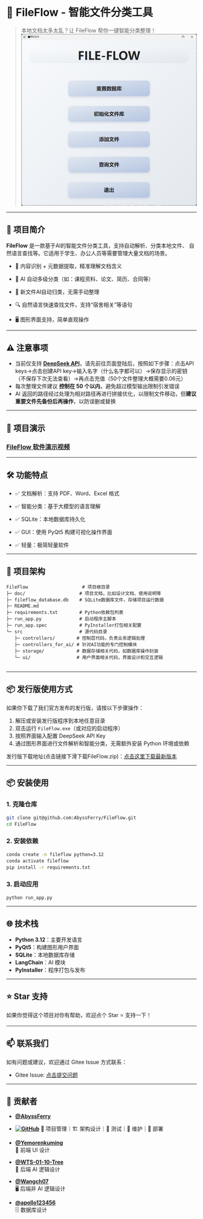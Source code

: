 # 📁 FileFlow - 智能文件分类工具

> 本地文档太多太乱？让 FileFlow 帮你一键智能分类整理！
> ![FileFlow 主界面](doc/interface.png)
---
## 🚀 项目简介

**FileFlow** 是一款基于AI的智能文件分类工具，支持自动解析、分类本地文件、 自然语言查找等。它适用于学生、办公人员等需要管理大量文档的场景。

- 🧠 内容识别 + 元数据提取，精准理解文档含义
    
- 📂 AI 自动多级分类（如：课程资料、论文、简历、合同等）
    
- 🔄 新文件AI自动归类，无需手动整理
    
- 🔍 自然语言快速查找文件，支持“宿舍相关”等语句
    
- 🖥️ 图形界面支持，简单直观操作

---

## ⚠️ 注意事项

* 当前仅支持 **[DeepSeek API](https://platform.deepseek.com/)**，请先前往页面登陆后，按照如下步骤：点击API keys->点击创建API key->输入名字（什么名字都可以）->保存显示的密钥（不保存下次无法查看）->再点击充值（50个文件整理大概需要0.06元）
* 每次整理文件建议 **控制在 50 个以内**，避免超过模型输出限制引发错误
* AI 返回的路径经过处理为相对路径再进行拼接优化，以限制文件移动，但**建议重要文件先备份后再操作**，以防误删或替换

---

## 📸 项目演示
### [FileFlow 软件演示视频](doc/FileFlow软件演示.mp4)

---

## 🛠️ 功能特点

- ✅ 文档解析：支持 PDF、Word、Excel 格式
    
- ✅ 智能分类：基于大模型的语言理解
    
- ✅ SQLite：本地数据库持久化
    
- ✅ GUI：使用 PyQt5 构建可视化操作界面
    
- ✅ 轻量：极简轻量软件
    

---

## 🧱 项目架构

```
FileFlow                    # 项目根目录
├─ doc/                    # 项目文档，比如设计文档、使用说明等
├─ fileflow_database.db    # SQLite数据库文件，存储项目运行数据
├─ README.md               
├─ requirements.txt        # Python依赖包列表
├─ run_app.py              # 启动程序主脚本
├─ run_app.spec            # PyInstaller打包相关配置
└─ src                     # 源代码目录
   ├─ controllers/        # 控制层代码，负责业务逻辑处理
   ├─ controllers_for_ai/ # 针对AI功能的专门控制模块
   ├─ storage/            # 数据存储相关代码，如数据库操作封装
   └─ ui/                 # 用户界面相关代码，界面设计和交互逻辑


```

---

## 📦 发行版使用方式

如果你下载了我们官方发布的发行版，请按以下步骤操作：

1. 解压或安装发行版程序到本地任意目录
2. 双击运行 `FileFlow.exe`（或对应的启动程序）
3. 按照界面输入配置 DeepSeek API Key
4. 通过图形界面进行文件解析和智能分类，无需额外安装 Python 环境或依赖

发行版下载地址(点击链接下滑下载FileFlow.zip)：[点击这里下载最新版本](https://github.com/AbyssFerry/FileFlow/releases)

---

## 📦 安装使用

### 1. 克隆仓库

```bash
git clone git@github.com:AbyssFerry/FileFlow.git
cd FileFlow
```

### 2. 安装依赖

```bash
conda create -n fileflow python=3.12
conda activate fileflow
pip install -r requirements.txt
```

### 3. 启动应用

```bash
python run_app.py
```

---

## 🌐 技术栈

- **Python 3.12**：主要开发语言
- **PyQt5**：构建图形用户界面
- **SQLite**：本地数据库存储
- **LangChain**：AI 模块
- **PyInstaller**：程序打包与发布

---

## ⭐ Star 支持

如果你觉得这个项目对你有帮助，欢迎点个 Star ⭐ 支持一下！

---

## 📫 联系我们

如有问题或建议，欢迎通过 Gitee Issue 方式联系：

- Gitee Issue: [点击提交问题](https://github.com/AbyssFerry/FileFlow/issues)

---

## 🎉 贡献者

- **[@AbyssFerry](https://gitee.com/abyssferry)**
- **[![GitHub](https://img.shields.io/badge/GitHub-@AbyssFerry-blue)](https://github.com/AbyssFerry)**
  🧭 项目管理｜🏗️ 架构设计｜🧪 测试｜🔧 维护｜🚀 部署

- **[@Yemorenkuming](https://gitee.com/yemorenkuming)**  
  🎨 前端 UI 设计

- **[@WTS-01-10-Tree](https://gitee.com/wts-01-10-Tree)**  
  🤖 后端 AI 逻辑设计

- **[@Wangch07](https://gitee.com/wangch07)**  
  🖥️ 后端非 AI 逻辑设计

- **[@apollo123456](https://gitee.com/apollo123456)**  
  🗄️ 数据库设计

